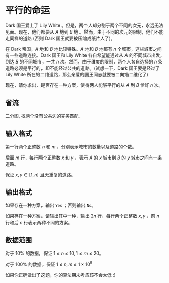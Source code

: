# 平行的命运

Dark 国王爱上了 Lily White 。但是，两个人却分割于两个不同的次元，永远无法见面。现在，他们都要从 $A$ 地到 $B$ 地 。然而，由于不同的次元的限制，他们不能走同样的道路 (否则 Dark 国王就要被压缩成纸片人了)。

在 Dark 帝国，$A$ 地和 $B$ 地比较特殊。$A$ 地和 $B$ 地都有 $n$ 个城市，这些城市之间有一些道路连接。Dark 国王和 Lily White 各自希望能通过从 $A$ 的不同城市出发，到达 $B$ 的不同城市，一共 $n$ 次。然而，由于维度的限制，两个人各自选择的 $n$ 条道路必须是平行的，即不能经过公共的道路。(试想一下，Dark 国王要是经过了 Lily White 所在的二维道路，那么亲爱的国王同志就要被二向箔二维化了)

现在，请你求出，是否存在一种方案，使得两人能够平行的从 $A$ 到 $B$ 恰好 $n$ 次。

## 省流

二分图, 找两个没有公共边的完美匹配.

## 输入格式

第一行两个正整数 $n$ 和 $m$ ，分别表示城市的数量以及道路的个数。

后面 $m$ 行，每行两个正整数 $x$ 和 $y$ ，表示 $A$ 的 $x$ 城市到 $B$ 的 $y$ 城市之间有一条道路。

保证 $x, y \in [1,n]$ 且无重复的道路。

## 输出格式

如果存在一种方案，输出 `Yes` ；否则输出 `No`。

如果存在一种方案，请输出其中一种，输出 $2n$ 行，每行两个正整数 $x,y$ ，前 $n$ 行和后 $n$ 行表示两种不同的方案。

## 数据范围

对于 $10\%$ 的数据，保证 $1 \le n \le 10, 1 \le m \le 20$。

对于 $100\%$ 的数据，保证 $1 \le n, m \le 1 \times 10^5$

如果你正确做出了这题，你的算法期末考应该不会太低 :)
